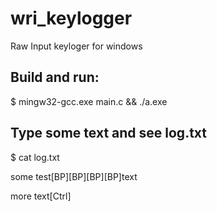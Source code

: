 # wri_keylogger
Raw Input keyloger for windows

## Build and run: 

$ mingw32-gcc.exe main.c && ./a.exe

## Type some text and see log.txt

$ cat log.txt

some test[BP][BP][BP][BP]text

more text[Ctrl]

